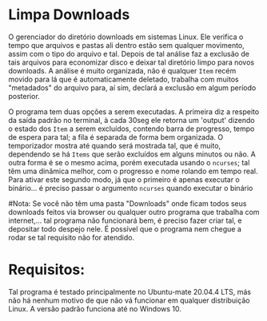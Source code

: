 # Limpa Downloads
O gerenciador do diretório downloads em sistemas Linux. Ele verifica o tempo que arquivos e pastas ali dentro estão sem qualquer movimento, assim com o tipo do arquivo e tal. Depois de tal análise faz a exclusão de tais arquivos para economizar disco e deixar tal diretório limpo para novos downloads. A análise é muito organizada, não é qualquer `Item` recém movido para lá que é automaticamente deletado, trabalha com muitos "metadados" do arquivo para, aí sim, declará a exclusão em algum período posterior.

O programa tem duas opções a serem executadas. A primeira diz a respeito da saída padrão no terminal, à cada 30seg ele retorna um 'output' dizendo o estado dos `Item` a serem excluídos, contendo barra de progresso, tempo de espera para tal; a fila é separada de forma bem organizada. O temporizador mostra até quando será mostrada tal, que é muito, dependendo se há `Items` que serão excluídos em alguns minutos ou não. A outra forma é se o mesmo acima, porém executada usando o `ncurses`; tal têm uma dinâmica melhor, com o progresso e nome rolando em tempo real.
Para ativar este segundo modo, já que o primeiro é apenas executar o binário... é preciso passar o argumento `ncurses` quando executar o binário

#Nota:
Se você não têm uma pasta "Downloads" onde ficam todos seus downloads feitos via browser ou qualquer outro programa que trabalha com internet,... tal programa não funcionará bem, é preciso fazer criar tal, e depositar todo despejo nele. É possível que o programa nem chegue a rodar se tal requisito não for atendido.

# Requisitos:
Tal programa é testado principalmente no Ubuntu-mate 20.04.4 LTS, más não há nenhum motivo de que não vá funcionar em qualquer distribuição Linux. A versão padrão funciona até no Windows 10.
